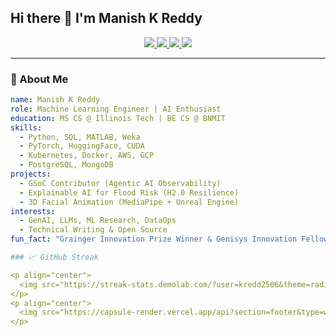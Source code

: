 ## Hi there 👋 I'm Manish K Reddy

<p align="center">
  <a href="mailto:kreddy.manish@gmail.com">
    <img src="https://img.shields.io/badge/Email-D14836?style=for-the-badge&logo=gmail&logoColor=white"/>
  </a>
  <a href="https://manishkreddy.com">
    <img src="https://img.shields.io/badge/Website-000000?style=for-the-badge&logo=About.me&logoColor=white"/>
  </a>
  <a href="https://www.linkedin.com/in/manishkreddy">
    <img src="https://img.shields.io/badge/LinkedIn-0077B5?style=for-the-badge&logo=linkedin&logoColor=white"/>
  </a>
  <a href="https://www.kaggle.com/manishkreddy">
    <img src="https://img.shields.io/badge/Kaggle-20BEFF?style=for-the-badge&logo=kaggle&logoColor=white"/>
  </a>
</p>

---

### 🚀 About Me
```yaml
name: Manish K Reddy
role: Machine Learning Engineer | AI Enthusiast
education: MS CS @ Illinois Tech | BE CS @ BNMIT
skills:
  - Python, SQL, MATLAB, Weka
  - PyTorch, HuggingFace, CUDA
  - Kubernetes, Docker, AWS, GCP
  - PostgreSQL, MongoDB
projects:
  - GSoC Contributor (Agentic AI Observability)
  - Explainable AI for Flood Risk (H2.0 Resilience)
  - 3D Facial Animation (MediaPipe + Unreal Engine)
interests:
  - GenAI, LLMs, ML Research, DataOps
  - Technical Writing & Open Source
fun_fact: "Grainger Innovation Prize Winner & Genisys Innovation Fellow"

### 📈 GitHub Streak

<p align="center">
  <img src="https://streak-stats.demolab.com/?user=kredd2506&theme=radical" height="160"/>
</p>
<p align="center">
  <img src="https://capsule-render.vercel.app/api?section=footer&type=waving&color=gradient&height=100"/>
</p>
